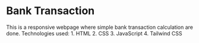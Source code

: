# Bank Transaction
This is a responsive webpage where simple bank transaction calculation are done.
Technologies used:
    1. HTML
    2. CSS
    3. JavaScript
    4. Tailwind CSS